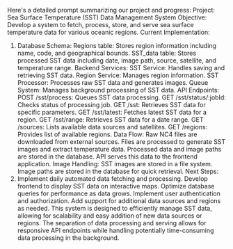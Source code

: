 Here's a detailed prompt summarizing our project and progress:
Project: Sea Surface Temperature (SST) Data Management System
Objective: Develop a system to fetch, process, store, and serve sea surface temperature data for various oceanic regions.
Current Implementation:

1. Database Schema:
   Regions table: Stores region information including name, code, and geographical bounds.
   SST_data table: Stores processed SST data including date, image path, source, satellite, and temperature range.
   Backend Services:
   SST Service: Handles saving and retrieving SST data.
   Region Service: Manages region information.
   SST Processor: Processes raw SST data and generates images.
   Queue System: Manages background processing of SST data.
   API Endpoints:
   POST /sst/process: Queues SST data processing.
   GET /sst/status/:jobId: Checks status of processing job.
   GET /sst: Retrieves SST data for specific parameters.
   GET /sst/latest: Fetches latest SST data for a region.
   GET /sst/range: Retrieves SST data for a date range.
   GET /sources: Lists available data sources and satellites.
   GET /regions: Provides list of available regions.
   Data Flow:
   Raw NC4 files are downloaded from external sources.
   Files are processed to generate SST images and extract temperature data.
   Processed data and image paths are stored in the database.
   API serves this data to the frontend application.
   Image Handling:
   SST images are stored in a file system.
   Image paths are stored in the database for quick retrieval.
   Next Steps:
1. Implement daily automated data fetching and processing.
   Develop frontend to display SST data on interactive maps.
   Optimize database queries for performance as data grows.
   Implement user authentication and authorization.
   Add support for additional data sources and regions as needed.
   This system is designed to efficiently manage SST data, allowing for scalability and easy addition of new data sources or regions. The separation of data processing and serving allows for responsive API endpoints while handling potentially time-consuming data processing in the background.

